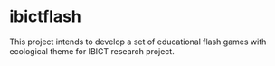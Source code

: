 # ibictflash
This project intends to develop a set of educational flash games with ecological theme for IBICT research project.
